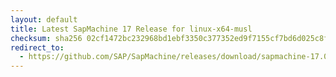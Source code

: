 ```yaml
---
layout: default
title: Latest SapMachine 17 Release for linux-x64-musl
checksum: sha256 02cf1472bc232968bd1ebf3350c377352ed9f7155cf7bd6d025c8fe1520ea7ce
redirect_to:
  - https://github.com/SAP/SapMachine/releases/download/sapmachine-17.0.12/sapmachine-jdk-17.0.12_linux-x64-musl_bin.tar.gz
---
```

